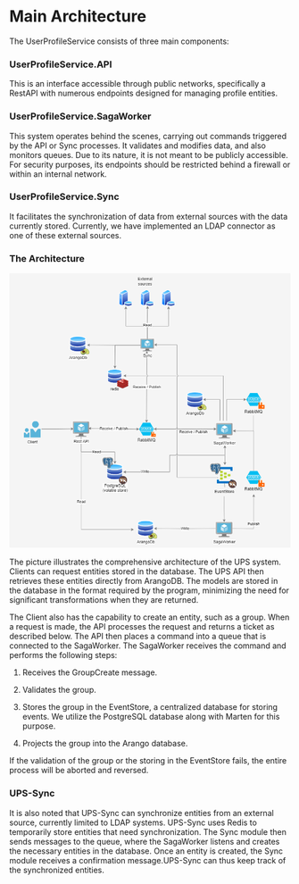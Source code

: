 # Main Architecture

The UserProfileService consists of three main components:

### UserProfileService.API 
This is an interface accessible through public networks, specifically a RestAPI with numerous endpoints designed for managing profile entities.

### UserProfileService.SagaWorker
This system operates behind the scenes, carrying out commands triggered by the API or Sync processes. It validates and modifies data, and also monitors queues. Due to its nature, it is not meant to be publicly accessible. For security purposes, its endpoints should be restricted behind a firewall or within an internal network.

### UserProfileService.Sync 
It facilitates the synchronization of data from external sources with the data currently stored. Currently, we have implemented an LDAP connector as one of these external sources.

### The Architecture
!["Overview architecture"](attachments/png/architecture-overview.png)


The picture illustrates the comprehensive architecture of the UPS system. Clients can request entities stored in the database. The UPS API then retrieves these entities directly from ArangoDB. The models are stored in the database in the format required by the program, minimizing the need for significant transformations when they are returned.

The Client also has the capability to create an entity, such as a group. When a request is made, the API processes the request and returns a ticket as described below. The API then places a command into a queue that is connected to the SagaWorker. The SagaWorker receives the command and performs the following steps:

1. Receives the GroupCreate message.

1. Validates the group.

1. Stores the group in the EventStore, a centralized database for storing events. We utilize the PostgreSQL database along with Marten for this purpose.

1. Projects the group into the Arango database.

If the validation of the group or the storing in the EventStore fails, the entire process will be aborted and reversed.

### UPS-Sync
It is also noted that UPS-Sync can synchronize entities from an external source, currently limited to LDAP systems. UPS-Sync uses Redis to temporarily store entities that need synchronization. The Sync module then sends messages to the queue, where the SagaWorker listens and creates the necessary entities in the database. Once an entity is created, the Sync module receives a confirmation message.UPS-Sync can thus keep track of the synchronized entities.